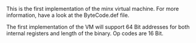 This is the first implementation of the minx virtual machine.
For more information, have a look at the ByteCode.def file.

The first implementation of the VM will support 64 Bit addresses for both 
internal registers and length of the binary. Op codes are 16 Bit.
